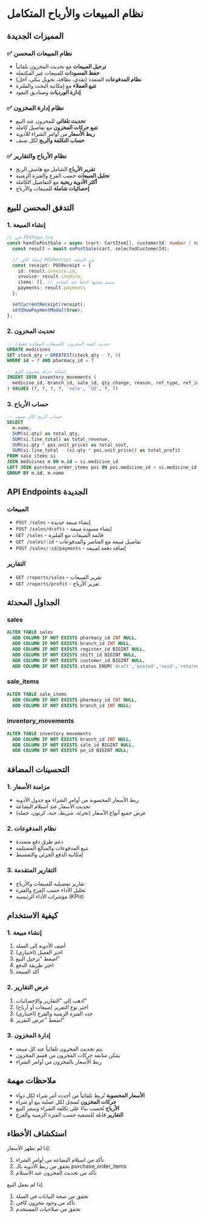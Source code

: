 # نظام المبيعات والأرباح المتكامل

## المميزات الجديدة

### ✅ **نظام المبيعات المحسن**
- **ترحيل المبيعات** مع تحديث المخزون تلقائياً
- **حفظ المسودات** للمبيعات غير المكتملة
- **نظام المدفوعات** المتعدد (نقدي، بطاقة، تحويل بنكي، آجل)
- **تتبع العملاء** مع إمكانية البحث والفلترة
- **إدارة الورديات** وصناديق النقود

### ✅ **نظام إدارة المخزون**
- **تحديث تلقائي** للمخزون عند البيع
- **تتبع حركات المخزون** مع تفاصيل كاملة
- **ربط الأسعار** من أوامر الشراء للأدوية
- **حساب التكلفة والربح** لكل صنف

### ✅ **نظام الأرباح والتقارير**
- **تقرير الأرباح** الشامل مع هامش الربح
- **تحليل المبيعات** حسب الفرع والفترة الزمنية
- **أكثر الأدوية ربحية** مع التفاصيل الكاملة
- **إحصائيات شاملة** للمبيعات والأرباح

## التدفق المحسن للبيع

### 1. **إنشاء المبيعة**
```typescript
// في POSPage.tsx
const handlePostSale = async (cart: CartItem[], customerId: number | null) => {
  const result = await onPostSale(cart, selectedCustomerId);

  // إنشاء كائن POSReceipt من النتيجة
  const receipt: POSReceipt = {
    id: result.invoice.id,
    invoice: result.invoice,
    items: [], // سيتم تعبئتها لاحقاً عند الحاجة
    payments: result.payments
  };

  setCurrentReceipt(receipt);
  setShowPaymentModal(true);
};
```

### 2. **تحديث المخزون**
```sql
-- تحديث كمية المخزون (للمبيعات المؤكدة فقط)
UPDATE medicines
SET stock_qty = GREATEST(stock_qty - ?, 0)
WHERE id = ? AND pharmacy_id = ?

-- إضافة حركة مخزون للبيع
INSERT INTO inventory_movements (
  medicine_id, branch_id, sale_id, qty_change, reason, ref_type, ref_id, pharmacy_id
) VALUES (?, ?, ?, ?, 'sale', 'SO', ?, ?)
```

### 3. **حساب الأرباح**
```sql
-- حساب الربح لكل صنف
SELECT
  m.name,
  SUM(si.qty) as total_qty,
  SUM(si.line_total) as total_revenue,
  SUM(si.qty * poi.unit_price) as total_cost,
  SUM(si.line_total - (si.qty * poi.unit_price)) as total_profit
FROM sale_items si
JOIN medicines m ON m.id = si.medicine_id
LEFT JOIN purchase_order_items poi ON poi.medicine_id = si.medicine_id
GROUP BY m.id, m.name
```

## API Endpoints الجديدة

### المبيعات
- `POST /sales` - إنشاء مبيعة جديدة
- `POST /sales/drafts` - إنشاء مسودة مبيعة
- `GET /sales` - قائمة المبيعات مع الفلترة
- `GET /sales/:id` - تفاصيل مبيعة مع العناصر والمدفوعات
- `POST /sales/:id/payments` - إضافة دفعة لمبيعة

### التقارير
- `GET /reports/sales` - تقرير المبيعات
- `GET /reports/profit` - تقرير الأرباح

## الجداول المحدثة

### sales
```sql
ALTER TABLE sales
  ADD COLUMN IF NOT EXISTS pharmacy_id INT NULL,
  ADD COLUMN IF NOT EXISTS branch_id INT NULL,
  ADD COLUMN IF NOT EXISTS register_id BIGINT NULL,
  ADD COLUMN IF NOT EXISTS shift_id BIGINT NULL,
  ADD COLUMN IF NOT EXISTS customer_id BIGINT NULL,
  ADD COLUMN IF NOT EXISTS status ENUM('draft','posted','void','returned') DEFAULT 'posted';
```

### sale_items
```sql
ALTER TABLE sale_items
  ADD COLUMN IF NOT EXISTS pharmacy_id INT NULL,
  ADD COLUMN IF NOT EXISTS branch_id INT NULL;
```

### inventory_movements
```sql
ALTER TABLE inventory_movements
  ADD COLUMN IF NOT EXISTS branch_id INT NULL,
  ADD COLUMN IF NOT EXISTS sale_id BIGINT NULL,
  ADD COLUMN IF NOT EXISTS po_id BIGINT NULL;
```

## التحسينات المضافة

### 1. **مزامنة الأسعار**
- ربط الأسعار المحسوبة من أوامر الشراء مع جدول الأدوية
- تحديث الأسعار عند استلام البضاعة
- عرض جميع أنواع الأسعار (تجزئة، شريط، حبة، كرتون، جملة)

### 2. **نظام المدفوعات**
- دعم طرق دفع متعددة
- تتبع المدفوعات والمبالغ المستلمة
- إمكانية الدفع الجزئي والتقسيط

### 3. **التقارير المتقدمة**
- تقارير تفصيلية للمبيعات والأرباح
- تحليل الأداء حسب الفرع والفترة
- مؤشرات الأداء الرئيسية (KPIs)

## كيفية الاستخدام

### 1. **إنشاء مبيعة**
1. أضف الأدوية إلى السلة
2. اختر العميل (اختياري)
3. اضغط "ترحيل البيع"
4. اختر طريقة الدفع
5. أكد المبيعة

### 2. **عرض التقارير**
1. اذهب إلى "التقارير والإحصائيات"
2. اختر نوع التقرير (مبيعات أو أرباح)
3. حدد الفترة الزمنية والفرع (اختياري)
4. اضغط "عرض التقرير"

### 3. **إدارة المخزون**
- يتم تحديث المخزون تلقائياً عند كل مبيعة
- يمكن متابعة حركات المخزون من قسم المخزون
- ربط الأسعار بالمخزون من أوامر الشراء

## ملاحظات مهمة

- **الأسعار المحسوبة** تُربط تلقائياً من أحدث أمر شراء لكل دواء
- **حركات المخزون** تُسجل لكل عملية بيع أو شراء
- **الأرباح** تُحسب بناءً على تكلفة الشراء وسعر البيع
- **التقارير** قابلة للتصفية حسب الفترة الزمنية والفرع

## استكشاف الأخطاء

إذا لم تظهر الأسعار:
1. تأكد من استلام البضاعة من أوامر الشراء
2. تحقق من ربط الأدوية بالـ purchase_order_items
3. تأكد من تحديث المخزون عند الاستلام

إذا لم يعمل البيع:
1. تحقق من صحة البيانات في السلة
2. تأكد من وجود مخزون كافي
3. تحقق من صلاحيات المستخدم
